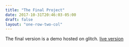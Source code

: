 ```yaml
---
title: "The Final Project"
date: 2017-10-31T20:46:03-05:00
draft: false
layout: "one-row-two-col"
---
```

The final version is a demo hosted on glitch.
[live version](https://flickrfeed.glitch.me/)